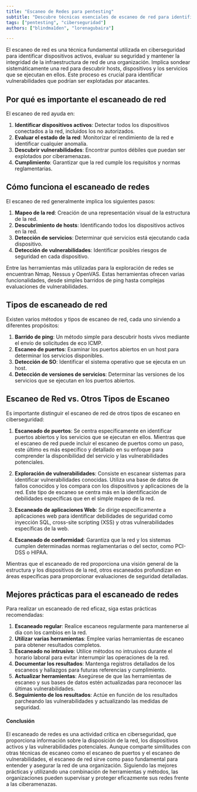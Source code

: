 ```yaml
---
title: "Escaneo de Redes para pentesting"
subtitle: "Descubre técnicas esenciales de escaneo de red para identificar dispositivos activos y vulnerabilidades durante tu pentesting"
tags: ["pentesting", "ciberseguridad"]
authors: ["blindma1den", "lorenagubaira"]

---
```


El escaneo de red es una técnica fundamental utilizada en ciberseguridad para identificar dispositivos activos, evaluar su seguridad y mantener la integridad de la infraestructura de red de una organización. Implica sondear sistemáticamente una red para descubrir hosts, dispositivos y los servicios que se ejecutan en ellos. Este proceso es crucial para identificar vulnerabilidades que podrían ser explotadas por atacantes.

## Por qué es importante el escaneado de red

El escaneo de red ayuda en:

1. **Identificar dispositivos activos**: Detectar todos los dispositivos conectados a la red, incluidos los no autorizados.
2. **Evaluar el estado de la red**: Monitorizar el rendimiento de la red e identificar cualquier anomalía.
3. **Descubrir vulnerabilidades**: Encontrar puntos débiles que puedan ser explotados por ciberamenazas.
4. **Cumplimiento**: Garantizar que la red cumple los requisitos y normas reglamentarias.

## Cómo funciona el escaneado de redes

El escaneo de red generalmente implica los siguientes pasos:

1. **Mapeo de la red**: Creación de una representación visual de la estructura de la red.
2. **Descubrimiento de hosts**: Identificando todos los dispositivos activos en la red.
3. **Detección de servicios**: Determinar qué servicios está ejecutando cada dispositivo.
4. **Detección de vulnerabilidades**: Identificar posibles riesgos de seguridad en cada dispositivo.

Entre las herramientas más utilizadas para la exploración de redes se encuentran Nmap, Nessus y OpenVAS. Estas herramientas ofrecen varias funcionalidades, desde simples barridos de ping hasta complejas evaluaciones de vulnerabilidades.

## Tipos de escaneado de red

Existen varios métodos y tipos de escaneo de red, cada uno sirviendo a diferentes propósitos:

1. **Barrido de ping**: Un método simple para descubrir hosts vivos mediante el envío de solicitudes de eco ICMP.
2. **Escaneo de puertos**: Examinar los puertos abiertos en un host para determinar los servicios disponibles.
3. **Detección de SO**: Identificar el sistema operativo que se ejecuta en un host.
4. **Detección de versiones de servicios**: Determinar las versiones de los servicios que se ejecutan en los puertos abiertos.

## Escaneo de Red vs. Otros Tipos de Escaneo

Es importante distinguir el escaneo de red de otros tipos de escaneo en ciberseguridad:

1. **Escaneado de puertos**: Se centra específicamente en identificar puertos abiertos y los servicios que se ejecutan en ellos. Mientras que el escaneo de red puede incluir el escaneo de puertos como un paso, este último es más específico y detallado en su enfoque para comprender la disponibilidad del servicio y las vulnerabilidades potenciales.
   
2. **Exploración de vulnerabilidades**: Consiste en escanear sistemas para identificar vulnerabilidades conocidas. Utiliza una base de datos de fallos conocidos y los compara con los dispositivos y aplicaciones de la red. Este tipo de escaneo se centra más en la identificación de debilidades específicas que en el simple mapeo de la red.

3. **Escaneado de aplicaciones Web**: Se dirige específicamente a aplicaciones web para identificar debilidades de seguridad como inyección SQL, cross-site scripting (XSS) y otras vulnerabilidades específicas de la web.

4. **Escaneado de conformidad**: Garantiza que la red y los sistemas cumplen determinadas normas reglamentarias o del sector, como PCI-DSS o HIPAA.

Mientras que el escaneado de red proporciona una visión general de la estructura y los dispositivos de la red, otros escaneados profundizan en áreas específicas para proporcionar evaluaciones de seguridad detalladas.

## Mejores prácticas para el escaneado de redes

Para realizar un escaneado de red eficaz, siga estas prácticas recomendadas:

1. **Escaneado regular**: Realice escaneos regularmente para mantenerse al día con los cambios en la red.
2. **Utilizar varias herramientas**: Emplee varias herramientas de escaneo para obtener resultados completos.
3. **Escaneado no intrusivo**: Utilice métodos no intrusivos durante el horario laboral para evitar interrumpir las operaciones de la red.
4. **Documentar los resultados**: Mantenga registros detallados de los escaneos y hallazgos para futuras referencias y cumplimiento.
5. **Actualizar herramientas**: Asegúrese de que las herramientas de escaneo y sus bases de datos estén actualizadas para reconocer las últimas vulnerabilidades.
6. **Seguimiento de los resultados**: Actúe en función de los resultados parcheando las vulnerabilidades y actualizando las medidas de seguridad.

#### Conclusión

El escaneado de redes es una actividad crítica en ciberseguridad, que proporciona información sobre la disposición de la red, los dispositivos activos y las vulnerabilidades potenciales. Aunque comparte similitudes con otras técnicas de escaneo como el escaneo de puertos y el escaneo de vulnerabilidades, el escaneo de red sirve como paso fundamental para entender y asegurar la red de una organización. Siguiendo las mejores prácticas y utilizando una combinación de herramientas y métodos, las organizaciones pueden supervisar y proteger eficazmente sus redes frente a las ciberamenazas.
